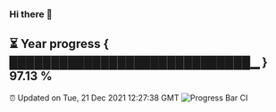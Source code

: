 ### Hi there 👋
⏳ Year progress { █████████████████████████████▁ } 97.13 %
---
⏰ Updated on Tue, 21 Dec 2021 12:27:38 GMT
![Progress Bar CI](https://github.com/liununu/liununu/workflows/Progress%20Bar%20CI/badge.svg)
